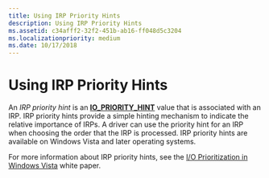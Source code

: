 ```yaml
---
title: Using IRP Priority Hints
description: Using IRP Priority Hints
ms.assetid: c34afff2-32f2-451b-ab16-ff048d5c3204
ms.localizationpriority: medium
ms.date: 10/17/2018
---
```


# Using IRP Priority Hints


An *IRP priority hint* is an [**IO\_PRIORITY\_HINT**](https://docs.microsoft.com/windows-hardware/drivers/ddi/content/wdm/ne-wdm-_io_priority_hint) value that is associated with an IRP. IRP priority hints provide a simple hinting mechanism to indicate the relative importance of IRPs. A driver can use the priority hint for an IRP when choosing the order that the IRP is processed. IRP priority hints are available on Windows Vista and later operating systems.

For more information about IRP priority hints, see the [I/O Prioritization in Windows Vista](https://go.microsoft.com/fwlink/p/?linkid=67877) white paper.

 

 




